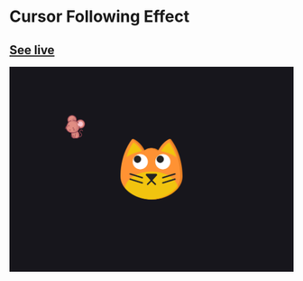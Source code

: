# Cursor Following Effect

## **[See live](https://codepen.io/hicoders/pen/QWrmVpw)**

![Preview](preview.jpg)
